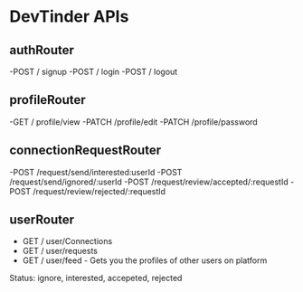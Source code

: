 # DevTinder APIs

## authRouter
-POST / signup
-POST / login
-POST / logout

## profileRouter
-GET / profile/view
-PATCH /profile/edit
-PATCH /profile/password

## connectionRequestRouter
-POST /request/send/interested:userId
-POST /request/send/ignored/:userId
-POST /request/review/accepted/:requestId
-POST /request/review/rejected/:requestId

## userRouter
- GET / user/Connections
- GET / user/requests
- GET / user/feed - Gets  you the profiles of other users on platform

Status: ignore, interested, accepeted, rejected